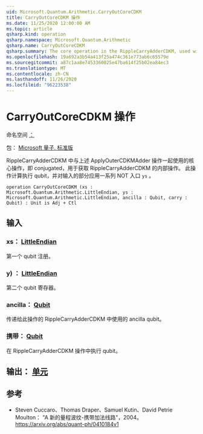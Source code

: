 ```yaml
---
uid: Microsoft.Quantum.Arithmetic.CarryOutCoreCDKM
title: CarryOutCoreCDKM 操作
ms.date: 11/25/2020 12:00:00 AM
ms.topic: article
qsharp.kind: operation
qsharp.namespace: Microsoft.Quantum.Arithmetic
qsharp.name: CarryOutCoreCDKM
qsharp.summary: The core operation in the RippleCarryAdderCDKM, used with the above ApplyOuterCDKMAdder operation, i.e. conjugated with this operation to obtain the inner operation of the RippleCarryAdderCDKM. This operation computes the carry out qubit and applies a sequence of NOT gates on part of the input `ys`.
ms.openlocfilehash: 19a692a3b54a413f25a474c361e773ab6c65579e
ms.sourcegitcommit: a87c1aa8e7453360025e47ba614f25b02ea84ec3
ms.translationtype: MT
ms.contentlocale: zh-CN
ms.lasthandoff: 11/26/2020
ms.locfileid: "96223538"
---
```

# <a name="carryoutcorecdkm-operation"></a>CarryOutCoreCDKM 操作

命名空间 [：](xref:Microsoft.Quantum.Arithmetic)

包： [Microsoft 量子. 标准版](https://nuget.org/packages/Microsoft.Quantum.Standard)


RippleCarryAdderCDKM 中与上述 ApplyOuterCDKMAdder 操作一起使用的核心操作，即 conjugated，用于获取 RippleCarryAdderCDKM 的内部操作。 此操作计算执行 qubit，并对输入的部分应用一系列 NOT 入口 `ys` 。

```qsharp
operation CarryOutCoreCDKM (xs : Microsoft.Quantum.Arithmetic.LittleEndian, ys : Microsoft.Quantum.Arithmetic.LittleEndian, ancilla : Qubit, carry : Qubit) : Unit is Adj + Ctl
```


## <a name="input"></a>输入

### <a name="xs--littleendian"></a>xs： [LittleEndian](xref:Microsoft.Quantum.Arithmetic.LittleEndian)

第一个 qubit 注册。


### <a name="ys--littleendian"></a>y) ： [LittleEndian](xref:Microsoft.Quantum.Arithmetic.LittleEndian)

第二个 qubit 寄存器。


### <a name="ancilla--qubit"></a>ancilla： [Qubit](xref:microsoft.quantum.lang-ref.qubit)

传递给此操作的 RippleCarryAdderCDKM 中使用的 ancilla qubit。


### <a name="carry--qubit"></a>携带： [Qubit](xref:microsoft.quantum.lang-ref.qubit)

在 RippleCarryAdderCDKM 操作中执行 qubit。



## <a name="output--unit"></a>输出： [单元](xref:microsoft.quantum.lang-ref.unit)



## <a name="references"></a>参考

- Steven Cuccaro、Thomas Draper、Samuel Kutin、David Petrie Moulton： "A 新的量程波纹-携带加法线路"，2004。
  https://arxiv.org/abs/quant-ph/0410184v1